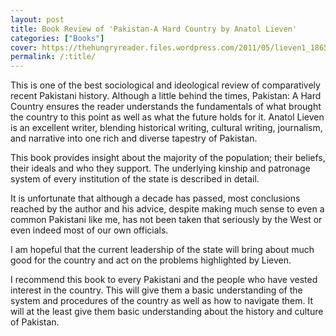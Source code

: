 ```yaml
---
layout: post
title: Book Review of 'Pakistan-A Hard Country by Anatol Lieven'
categories: ["Books"]
cover: https://thehungryreader.files.wordpress.com/2011/05/lieven1_1865186f.jpg
permalink: /:title/
---
```


This is one of the best sociological and ideological review of comparatively recent Pakistani history. Although a little behind the times, Pakistan: A Hard Country ensures the reader understands the fundamentals of what brought the country to this point as well as what the future holds for it. Anatol Lieven is an excellent writer, blending historical writing, cultural writing, journalism, and narrative into one rich and diverse tapestry of Pakistan.

This book provides insight about the majority of the population; their beliefs, their ideals and who they support. The underlying kinship and patronage system of every institution of the state is described in detail.

It is unfortunate that although a decade has passed, most conclusions reached by the author and his advice, despite making much sense to even a common Pakistani like me, has not been taken that seriously by the West or even indeed most of our own officials.

I am hopeful that the current leadership of the state will bring about much good for the country and act on the problems highlighted by Lieven.

I recommend this book to every Pakistani and the people who have vested interest in the country. This will give them a basic understanding of the system and procedures of the country as well as how to navigate them. It will at the least give them basic understanding about the history and culture of Pakistan.
